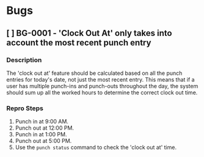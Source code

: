 # Bugs

## [ ] BG-0001 - 'Clock Out At' only takes into account the most recent punch entry

### Description

The 'clock out at' feature should be calculated based on all the punch entries for today's date, not just the most recent entry. This means that if a user has multiple punch-ins and punch-outs throughout the day, the system should sum up all the worked hours to determine the correct clock out time.

### Repro Steps

1. Punch in at 9:00 AM.
2. Punch out at 12:00 PM.
3. Punch in at 1:00 PM.
4. Punch out at 5:00 PM.
5. Use the `punch status` command to check the 'clock out at' time.
